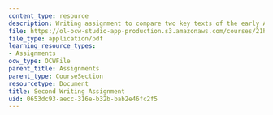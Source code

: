 ```yaml
---
content_type: resource
description: Writing assignment to compare two key texts of the early American republic.
file: https://ol-ocw-studio-app-production.s3.amazonaws.com/courses/21h-105-american-classics-fall-2002/0653dc93aecc316eb32bbab2e46fc2f5_am_classics_secanment_10_02.pdf
file_type: application/pdf
learning_resource_types:
- Assignments
ocw_type: OCWFile
parent_title: Assignments
parent_type: CourseSection
resourcetype: Document
title: Second Writing Assignment
uid: 0653dc93-aecc-316e-b32b-bab2e46fc2f5
---
```


